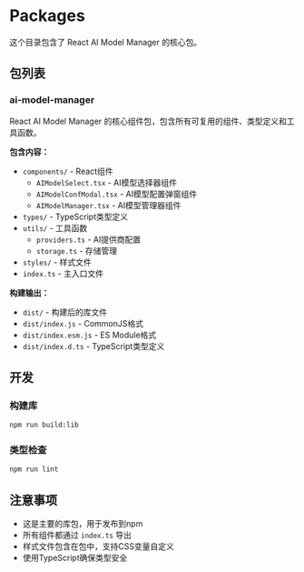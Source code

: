 # Packages

这个目录包含了 React AI Model Manager 的核心包。

## 包列表

### ai-model-manager

React AI Model Manager 的核心组件包，包含所有可复用的组件、类型定义和工具函数。

**包含内容：**
- `components/` - React组件
  - `AIModelSelect.tsx` - AI模型选择器组件
  - `AIModelConfModal.tsx` - AI模型配置弹窗组件
  - `AIModelManager.tsx` - AI模型管理器组件
- `types/` - TypeScript类型定义
- `utils/` - 工具函数
  - `providers.ts` - AI提供商配置
  - `storage.ts` - 存储管理
- `styles/` - 样式文件
- `index.ts` - 主入口文件

**构建输出：**
- `dist/` - 构建后的库文件
- `dist/index.js` - CommonJS格式
- `dist/index.esm.js` - ES Module格式
- `dist/index.d.ts` - TypeScript类型定义

## 开发

### 构建库
```bash
npm run build:lib
```

### 类型检查
```bash
npm run lint
```

## 注意事项

- 这是主要的库包，用于发布到npm
- 所有组件都通过 `index.ts` 导出
- 样式文件包含在包中，支持CSS变量自定义
- 使用TypeScript确保类型安全
